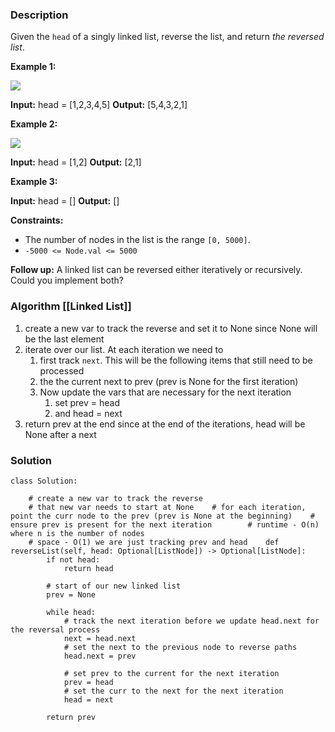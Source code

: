 
### Description

Given the `head` of a singly linked list, reverse the list, and return _the reversed list_.

**Example 1:**

![](https://assets.leetcode.com/uploads/2021/02/19/rev1ex1.jpg)

**Input:** head = [1,2,3,4,5]
**Output:** [5,4,3,2,1]

**Example 2:**

![](https://assets.leetcode.com/uploads/2021/02/19/rev1ex2.jpg)

**Input:** head = [1,2]
**Output:** [2,1]

**Example 3:**

**Input:** head = []
**Output:** []

**Constraints:**

- The number of nodes in the list is the range `[0, 5000]`.
- `-5000 <= Node.val <= 5000`

**Follow up:** A linked list can be reversed either iteratively or recursively. Could you implement both?

### Algorithm [[Linked List]]

1. create a new var to track the reverse and set it to None since None will be the last element
2. iterate over our list. At each iteration we need to
	1. first track `next`. This will be the following items that still need to be processed
	2. the the current next to prev (prev is None for the first iteration)
	3. Now update the vars that are necessary for the next iteration
		1. set prev = head
		2. and head = next
3. return prev at the end since at the end of the iterations, head will be None after a next

### Solution

```
class Solution:  
  
    # create a new var to track the reverse  
    # that new var needs to start at None    # for each iteration, point the curr node to the prev (prev is None at the beginning)    # ensure prev is present for the next iteration        # runtime - O(n) where n is the number of nodes  
    # space - O(1) we are just tracking prev and head    def reverseList(self, head: Optional[ListNode]) -> Optional[ListNode]:  
        if not head:  
            return head  
  
        # start of our new linked list  
        prev = None  
  
        while head:  
            # track the next iteration before we update head.next for the reversal process  
            next = head.next  
            # set the next to the previous node to reverse paths  
            head.next = prev  
              
            # set prev to the current for the next iteration  
            prev = head  
            # set the curr to the next for the next iteration  
            head = next  
  
        return prev
```
